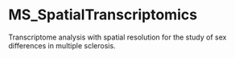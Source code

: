 # MS_SpatialTranscriptomics
Transcriptome analysis with spatial resolution for the study of sex differences in multiple sclerosis.

